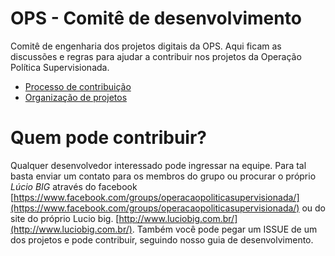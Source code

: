 # OPS - Comitê de desenvolvimento

Comitê de engenharia dos projetos digitais da OPS. Aqui ficam as discussões e regras para ajudar a contribuir nos projetos da Operação Política Supervisionada.

* [Processo de contribuição](CONTRIBUICAO.md)
* [Organização de projetos](PROJETOS.md)

# Quem pode contribuir?

Qualquer desenvolvedor interessado pode ingressar na equipe. Para tal basta enviar um contato para os membros do grupo ou procurar o próprio *Lúcio BIG* através do facebook [https://www.facebook.com/groups/operacaopoliticasupervisionada/](https://www.facebook.com/groups/operacaopoliticasupervisionada/) ou do site do próprio Lucio big. [http://www.luciobig.com.br/](http://www.luciobig.com.br/). 
Também você pode pegar um ISSUE de um dos projetos e pode contribuir, seguindo nosso guia de desenvolvimento.
